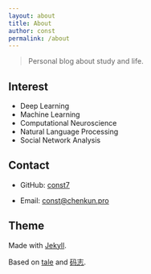 ```yaml
---
layout: about
title: About
author: const
permalink: /about
---
```


> Personal blog about study and life.

## Interest

- Deep Learning
- Machine Learning
- Computational Neuroscience
- Natural Language Processing
- Social Network Analysis

## Contact

- GitHub: [const7](https://github.com/const7)

- Email: <const@chenkun.pro>

<!-- ## GitHub Chart

![GitHub Chart](https://ghchart.rshah.org/const7) -->

## Theme

Made with [Jekyll](https://jekyllrb.com).

Based on [tale](https://github.com/chesterhow/tale) and [码志](https://github.com/mzlogin/mzlogin.github.io).
